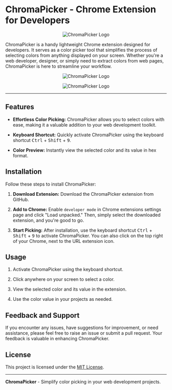 # ChromaPicker - Chrome Extension for Developers

<p align="center"><img src="https://snapcloud.vercel.app/github/chroma-picker/logo.png" alt="ChromaPicker Logo"></p>

ChromaPicker is a handy lightweight Chrome extension designed for developers. It serves as a color picker tool that simplifies the process of selecting colors from anything displayed on your screen. Whether you're a web developer, designer, or simply need to extract colors from web pages, ChromaPicker is here to streamline your workflow.

<p align="center"><img src="https://snapcloud.vercel.app/github/chroma-picker/screenshot1.png" alt="ChromaPicker Logo"></p>
<p align="center"><img src="https://snapcloud.vercel.app/github/chroma-picker/screenshot2.png" alt="ChromaPicker Logo"></p>

<hr />

## Features

- **Effortless Color Picking:** ChromaPicker allows you to select colors with ease, making it a valuable addition to your web development toolkit.

- **Keyboard Shortcut:** Quickly activate ChromaPicker using the keyboard shortcut <kbd>Ctrl</kbd> + <kbd>Shift</kbd> + <kbd>9</kbd>.

- **Color Preview:** Instantly view the selected color and its value in hex format.

## Installation

Follow these steps to install ChromaPicker:

1. **Download Extension:** Download the ChromaPicker extension from GitHub.

2. **Add to Chrome:** Enable `developer mode` in Chrome extensions settings page and click "Load unpacked." Then, simply select the downloaded extension, and you're good to go.

3. **Start Picking:** After installation, use the keyboard shortcut <kbd>Ctrl</kbd> + <kbd>Shift</kbd> + <kbd>9</kbd> to activate ChromaPicker. You can also click on the top right of your Chrome, next to the URL extension icon.

## Usage

1. Activate ChromaPicker using the keyboard shortcut.

2. Click anywhere on your screen to select a color.

3. View the selected color and its value in the extension.

4. Use the color value in your projects as needed.

## Feedback and Support

If you encounter any issues, have suggestions for improvement, or need assistance, please feel free to raise an issue or submit a pull request. Your feedback is valuable in enhancing ChromaPicker.

## License

This project is licensed under the [MIT License](LICENSE).

---

**ChromaPicker** - Simplify color picking in your web development projects.
